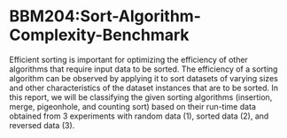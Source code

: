 # BBM204:Sort-Algorithm-Complexity-Benchmark
Efficient sorting is important for optimizing the efficiency of other algorithms that require input
data to be sorted. The efficiency of a sorting algorithm can be observed by applying it to sort
datasets of varying sizes and other characteristics of the dataset instances that are to be sorted. In
this report, we will be classifying the given sorting algorithms (insertion, merge, pigeonhole, and
counting sort) based on their run-time data obtained from 3 experiments with random data (1),
sorted data (2), and reversed data (3). 
